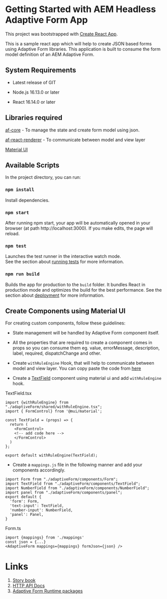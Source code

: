 # Getting Started with AEM Headless Adaptive Form App

This project was bootstrapped with [Create React App](https://github.com/facebook/create-react-app).

This is a sample react app which will help to create JSON based forms using Adaptive Form libraries. This application is built to consume the form model definition of an AEM Adaptive Form.

## System Requirements

* Latest release of GIT

* Node.js 16.13.0 or later

* React 16.14.0 or later


## Libraries required
[af-core](https://www.npmjs.com/package/@aemforms/af-core) - To manage the state and create form model using json.

[af-react-renderer](https://www.npmjs.com/package/@aemforms/af-react-renderer) - To communicate between model and view layer

[Material UI](https://mui.com/material-ui/getting-started/)


## Available Scripts

In the project directory, you can run:

### `npm install`

Install dependencies.

### `npm start`

After running npm start, your app will be automatically opened in your browser (at path http://localhost:3000). If you make edits, the page will reload.

### `npm test`

Launches the test runner in the interactive watch mode.\
See the section about [running tests](https://facebook.github.io/create-react-app/docs/running-tests) for more information.

### `npm run build`

Builds the app for production to the `build` folder. It bundles React in production mode and optimizes the build for the best performance. See the section about [deployment](https://facebook.github.io/create-react-app/docs/deployment) for more information.


## Create Components using Material UI
For creating custom components, follow these guidelines:
- State management will be handled by Adaptive Form component itself.
- All the properties that are required to create a component comes in props so you can consume them eg. value, errorMessage, description, label, required, dispatchChange and other.

- Create `withRuleEngine` Hook, that will help to communicate between model and view layer. You can copy paste the code from [here](https://github.com/adobe/aem-forms-headless-components/blob/main/packages/react-vanilla-components/src/utils/withRuleEngine.tsx)

- Create a [TextField](src/adaptiveForm/components/TextField.tsx) component using material ui and add `withRuleEngine` hook.

TextField.tsx
```
import {withRuleEngine} from "./adaptiveForm/shared/withRuleEngine.tsx";
import { FormControl} from '@mui/material';

const TextField = (props) => {
  return (
    <FormControl>
    <!-- add code here -->
    </FormControl>
  )
};

export default withRuleEngine(TextField);
```

- Create a `mappings.js` file in the following manner and add your components accordingly.
```
import Form from "./adaptiveForm/components/Form";
import TextField from "./adaptiveForm/components/TextField";
import NumberField from "./adaptiveForm/components/NumberField";
import panel from "./adaptiveForm/components/panel";
export default {
  'form': Form,
  'text-input': TextField,
  'number-input': NumberField,
  'panel': Panel,
}
```

Form.ts
```
import {mappings} from './mappings'
const json = {...}
<AdaptiveForm mappings={mappings} formJson={json} />
```

# Links
1. [Story book](https://opensource.adobe.com/aem-forms-af-runtime/storybook)
2. [HTTP API Docs](https://opensource.adobe.com/aem-forms-af-runtime/api)
3. [Adaptive Form Runtime packages](https://www.npmjs.com/org/aemforms)